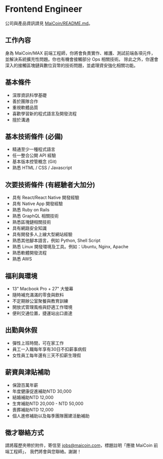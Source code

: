 # Frontend Engineer

公司與產品資訊請見 [MaiCoin/README.md](README.md)。

## 工作內容
身為 MaiCoin/MAX 前端工程師，你將會負責實作、維護、測試前端各項元件，並解決系統擴充性問題。你也有機會接觸部分 Ops 相關技術。
除此之外，你還會深入的接觸區塊鏈與數位貨幣的技術問題，並處理資安強化相關功能。

## 基本條件
* 深厚資訊科學基礎
* 善於團隊合作
* 重視軟體品質
* 喜歡學習新的程式語言及開發流程
* 擅於溝通

## 基本技術條件 (必備)
* 精通至少一種程式語言
* 任一整合公開 API 經驗
* 基本版本控管概念 (Git)
* 熟悉 HTML / CSS / Javascript

## 次要技術條件 (有經驗者大加分)
* 具有 React/React Native 開發經驗
* 具有 Native App 開發經驗
* 熟悉 Ruby on Rails
* 熟悉 GraphQL 相關技術
* 熟悉區塊鏈相關技術
* 具有網路安全知識
* 具有開發多人上線大型網站經驗
* 熟悉其他腳本語言，例如 Python, Shell Script
* 熟悉 Linux 開發環境及工具。例如：Ubuntu, Nginx, Apache
* 熟悉軟體開發流程
* 熟悉 AWS

## 福利與環境

* 13" Macbook Pro + 27" 大螢幕
* 隨時補充滿滿的零食與飲料
* 不定期辦公室聚餐與教育訓練
* 開放式管理風格與舒適工作環境
* 便利交通位置，捷運站出口直達

## 出勤與休假

* 彈性上班時間，可在家工作
* 員工一入職每年享有30日不扣薪事病假
* 女性員工每年還有三天不扣薪生理假

## 薪資與津貼補助

* 保證百萬年薪
* 年度健康促進補助NTD 30,000
* 結婚補助NTD 12,000 
* 生育補助NTD 20,000 - NTD 50,000
* 喪葬補助NTD 12,000 
* 個人進修補助以及每季團隊團建活動補助

## 徵才聯絡方式

請將履歷夾帶於附件，寄信至 jobs@maicoin.com，標題註明「應徵 MaiCoin 前端工程師」， 我們將會與您聯絡。謝謝！
